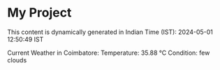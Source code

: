 # My Project

This content is dynamically generated in Indian Time (IST): 2024-05-01 12:50:49 IST


Current Weather in Coimbatore:
Temperature: 35.88 °C
Condition: few clouds
